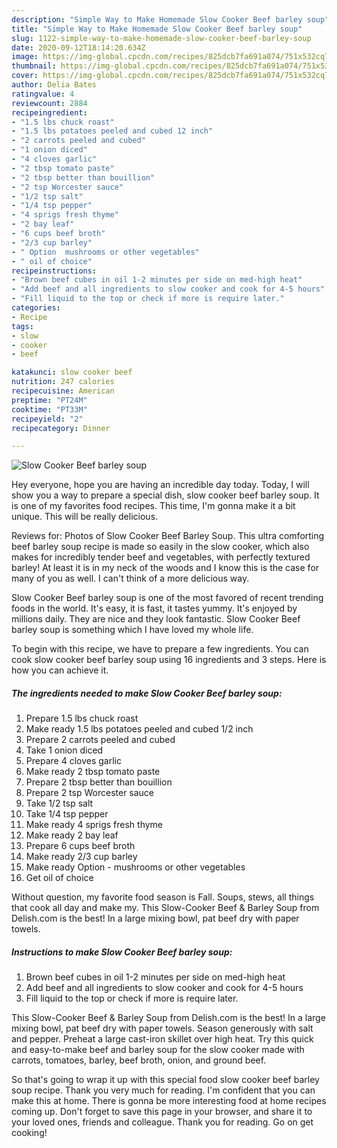 ```yaml
---
description: "Simple Way to Make Homemade Slow Cooker Beef barley soup"
title: "Simple Way to Make Homemade Slow Cooker Beef barley soup"
slug: 1122-simple-way-to-make-homemade-slow-cooker-beef-barley-soup
date: 2020-09-12T18:14:20.634Z
image: https://img-global.cpcdn.com/recipes/825dcb7fa691a074/751x532cq70/slow-cooker-beef-barley-soup-recipe-main-photo.jpg
thumbnail: https://img-global.cpcdn.com/recipes/825dcb7fa691a074/751x532cq70/slow-cooker-beef-barley-soup-recipe-main-photo.jpg
cover: https://img-global.cpcdn.com/recipes/825dcb7fa691a074/751x532cq70/slow-cooker-beef-barley-soup-recipe-main-photo.jpg
author: Delia Bates
ratingvalue: 4
reviewcount: 2884
recipeingredient:
- "1.5 lbs chuck roast"
- "1.5 lbs potatoes peeled and cubed 12 inch"
- "2 carrots peeled and cubed"
- "1 onion diced"
- "4 cloves garlic"
- "2 tbsp tomato paste"
- "2 tbsp better than bouillion"
- "2 tsp Worcester sauce"
- "1/2 tsp salt"
- "1/4 tsp pepper"
- "4 sprigs fresh thyme"
- "2 bay leaf"
- "6 cups beef broth"
- "2/3 cup barley"
- " Option  mushrooms or other vegetables"
- " oil of choice"
recipeinstructions:
- "Brown beef cubes in oil 1-2 minutes per side on med-high heat"
- "Add beef and all ingredients to slow cooker and cook for 4-5 hours"
- "Fill liquid to the top or check if more is require later."
categories:
- Recipe
tags:
- slow
- cooker
- beef

katakunci: slow cooker beef 
nutrition: 247 calories
recipecuisine: American
preptime: "PT24M"
cooktime: "PT33M"
recipeyield: "2"
recipecategory: Dinner

---
```



![Slow Cooker Beef barley soup](https://img-global.cpcdn.com/recipes/825dcb7fa691a074/751x532cq70/slow-cooker-beef-barley-soup-recipe-main-photo.jpg)

Hey everyone, hope you are having an incredible day today. Today, I will show you a way to prepare a special dish, slow cooker beef barley soup. It is one of my favorites food recipes. This time, I'm gonna make it a bit unique. This will be really delicious.

Reviews for: Photos of Slow Cooker Beef Barley Soup. This ultra comforting beef barley soup recipe is made so easily in the slow cooker, which also makes for incredibly tender beef and vegetables, with perfectly textured barley! At least it is in my neck of the woods and I know this is the case for many of you as well. I can&#39;t think of a more delicious way.

Slow Cooker Beef barley soup is one of the most favored of recent trending foods in the world. It's easy, it is fast, it tastes yummy. It's enjoyed by millions daily. They are nice and they look fantastic. Slow Cooker Beef barley soup is something which I have loved my whole life.


To begin with this recipe, we have to prepare a few ingredients. You can cook slow cooker beef barley soup using 16 ingredients and 3 steps. Here is how you can achieve it.

<!--inarticleads1-->

##### The ingredients needed to make Slow Cooker Beef barley soup:

1. Prepare 1.5 lbs chuck roast
1. Make ready 1.5 lbs potatoes peeled and cubed 1/2 inch
1. Prepare 2 carrots peeled and cubed
1. Take 1 onion diced
1. Prepare 4 cloves garlic
1. Make ready 2 tbsp tomato paste
1. Prepare 2 tbsp better than bouillion
1. Prepare 2 tsp Worcester sauce
1. Take 1/2 tsp salt
1. Take 1/4 tsp pepper
1. Make ready 4 sprigs fresh thyme
1. Make ready 2 bay leaf
1. Prepare 6 cups beef broth
1. Make ready 2/3 cup barley
1. Make ready  Option - mushrooms or other vegetables
1. Get  oil of choice


Without question, my favorite food season is Fall. Soups, stews, all things that cook all day and make my. This Slow-Cooker Beef &amp; Barley Soup from Delish.com is the best! In a large mixing bowl, pat beef dry with paper towels. 

<!--inarticleads2-->

##### Instructions to make Slow Cooker Beef barley soup:

1. Brown beef cubes in oil 1-2 minutes per side on med-high heat
1. Add beef and all ingredients to slow cooker and cook for 4-5 hours
1. Fill liquid to the top or check if more is require later.


This Slow-Cooker Beef &amp; Barley Soup from Delish.com is the best! In a large mixing bowl, pat beef dry with paper towels. Season generously with salt and pepper. Preheat a large cast-iron skillet over high heat. Try this quick and easy-to-make beef and barley soup for the slow cooker made with carrots, tomatoes, barley, beef broth, onion, and ground beef. 

So that's going to wrap it up with this special food slow cooker beef barley soup recipe. Thank you very much for reading. I'm confident that you can make this at home. There is gonna be more interesting food at home recipes coming up. Don't forget to save this page in your browser, and share it to your loved ones, friends and colleague. Thank you for reading. Go on get cooking!
